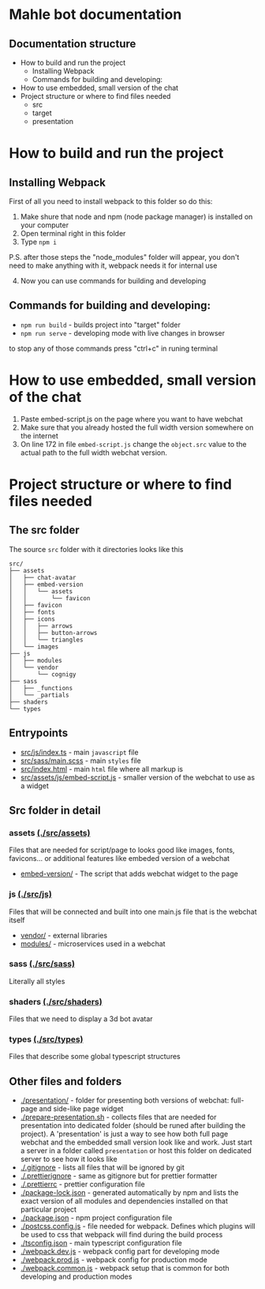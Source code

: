 # Mahle bot documentation
## Documentation structure
- How to build and run the project
    - Installing Webpack
    - Commands for building and developing:
- How to use embedded, small version of the chat
- Project structure or where to find files needed
    - src
    - target
    - presentation

# How to build and run the project
## Installing Webpack
First of all you need to install webpack to this folder
so do this:

1. Make shure that node and npm (node package manager) is installed on your computer
2. Open terminal right in this folder
3. Type `npm i`

P.S. after those steps the "node_modules" folder will appear, you don't need to make
anything with it, webpack needs it for internal use

4. Now you can use commands for building and developing

## Commands for building and developing:
- `npm run build` - builds project into "target" folder
- `npm run serve` - developing mode with live changes in browser

to stop any of those commands press "ctrl+c" in runing terminal

# How to use embedded, small version of the chat
1. Paste embed-script.js on the page where you want to have webchat
2. Make sure that you already hosted the full width version somewhere on the internet
3. On line 172 in file `embed-script.js` change the `object.src` value to the actual path to the full width webchat version.

# Project structure or where to find files needed
## The src folder
The source `src` folder with it directories looks like this
```shell
src/
├── assets
│   ├── chat-avatar
│   ├── embed-version
│   │   └── assets
│   │       └── favicon
│   ├── favicon
│   ├── fonts
│   ├── icons
│   │   ├── arrows
│   │   ├── button-arrows
│   │   └── triangles
│   └── images
├── js
│   ├── modules
│   └── vendor
│       └── cognigy
├── sass
│   ├── _functions
│   └── _partials
├── shaders
└── types
```
## Entrypoints
- [src/js/index.ts](./src/js/index.ts) - main `javascript` file
- [src/sass/main.scss](./src/sass/main.scss) - main `styles` file
- [src/index.html](./src/index.html) - main `html` file where all markup is
- [src/assets/js/embed-script.js](./src/assets/js/embed-script.js) - smaller version of the webchat to use as a widget
## Src folder in detail
### assets [(./src/assets)](./src/assets)
Files that are needed for script/page to looks good like images, fonts, favicons... or additional features like embeded version of a webchat
- [embed-version/](./src/assets/embed-version/) - The script that adds webchat widget to the page
### js [(./src/js)](./src/js)
Files that will be connected and built into one main.js file that is the webchat itself
- [vendor/](./src/js/vendor) - external libraries
- [modules/](./src/js/modules) - microservices used in a webchat
### sass [(./src/sass)](./src/sass)
Literally all styles
### shaders [(./src/shaders)](./src/shaders)
Files that we need to display a 3d bot avatar
### types [(./src/types)](./src/types)
Files that describe some global typescript structures

## Other files and folders

- [./presentation/](presentation/) - folder for presenting both versions of webchat: full-page and side-like page widget  
- [./prepare-presentation.sh](prepare-presentation.sh) - collects files that are needed for presentation into dedicated folder (should be runed after building the project). A 'presentation' is just a way to see how both full page webchat and the embedded small version look like and work. Just start a server in a folder called `presentation` or host this folder on dedicated server to see how it looks like
- [./.gitignore](./.gitignore) - lists all files that will be ignored by git
- [./.prettierignore](./.prettierignore) - same as gitignore but for prettier formatter 
- [./.prettierrc](./.prettierrc) - prettier configuration file
- [./package-lock.json](./package-lock.json) - generated automatically by npm and lists the exact version of all modules and dependencies installed on that particular project
- [./package.json](./package.json) - npm project configuration file
- [./postcss.config.js](./postcss.config.js) - file needed for webpack. Defines which plugins will be used to css that webpack will find during the build process
- [./tsconfig.json](./tsconfig.json) - main typescript configuration file
- [./webpack.dev.js](./webpack.common.js) - webpack config part for developing mode
- [./webpack.prod.js](./webpack.common.js) - webpack config for production mode
- [./webpack.common.js](./webpack.common.js) - webpack setup that is common for both developing and production modes






